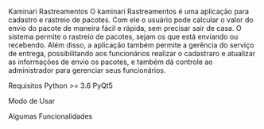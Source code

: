 Kaminari Rastreamentos
O kaminari Rastreamentos é uma aplicação para cadastro e rastreio de pacotes. Com ele o usuário pode calcular o valor do envio do pacote de maneira fácil e rápida, sem precisar sair de casa. O sistema permite o rastreio de pacotes, sejam os que está enviando ou recebendo. Além disso, a aplicação também permite a gerência do serviço de entrega, possibilitando aos funcionários realizar o cadastraro e atualizar as informações de envio os pacotes, e também dá controle ao administrador para gerenciar seus funcionários.

Requisitos
Python >= 3.6
PyQt5


Modo de Usar




Algumas Funcionalidades
